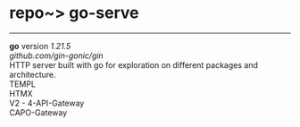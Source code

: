 # repo~> go-serve

---
**go** version _1.21.5_\
_github.com/gin-gonic/gin_\
HTTP server built with go for exploration on different packages and architecture.\
TEMPL\
HTMX\
V2 - 4-API-Gateway\
CAPO-Gateway
